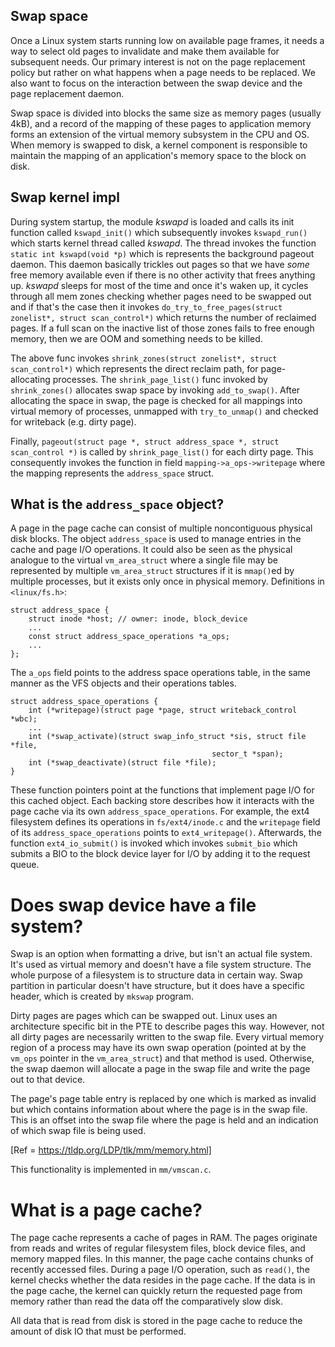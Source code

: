 ## Swap space
Once a Linux system starts running low on available page frames, it needs a way
to select old pages to invalidate and make them available for subsequent needs.
Our primary interest is not on the page replacement policy but rather on what
happens when a page needs to be replaced. We also want to focus on the
interaction between the swap device and the page replacement daemon.

Swap space is divided into blocks the same size as memory pages (usually 4kB),
and a record of the mapping of these pages to application memory forms an
extension of the virtual memory subsystem in the CPU and OS. When memory is
swapped to disk, a kernel component is responsible to maintain the mapping of
an application's memory space to the block on disk.

## Swap kernel impl
During system startup, the module *kswapd* is loaded and calls its init
function called `kswapd_init()` which subsequently invokes `kswapd_run()` which
starts kernel thread called *kswapd*. The thread invokes the function
`static int kswapd(void *p)` which is represents the background pageout daemon.
This daemon basically trickles out pages so that we have _some_ free memory
available even if there is no other activity that frees anything up. *kswapd*
sleeps for most of the time and once it's waken up, it cycles through all mem
zones checking whether pages need to be swapped out and if that's the case then
it invokes `do_try_to_free_pages(struct zonelist*, struct scan_control*)` which
returns the number of reclaimed pages. If a full scan on the inactive list of
those zones fails to free enough memory, then we are OOM and something needs to
be killed.

The above func invokes `shrink_zones(struct zonelist*, struct scan_control*)`
which represents the direct reclaim path, for page-allocating processes. The
`shrink_page_list()` func invoked by `shrink_zones()` allocates swap space by
invoking `add_to_swap()`. After allocating the space in swap, the page is
checked for all mappings into virtual memory of processes, unmapped with
`try_to_unmap()` and checked for writeback (e.g. dirty page).

Finally, `pageout(struct page *, struct address_space *, struct scan_control *)`
is called by `shrink_page_list()` for each dirty page. This consequently invokes
the function in field `mapping->a_ops->writepage` where the mapping represents
the `address_space` struct.

## What is the `address_space` object?
A page in the page cache can consist of multiple noncontiguous physical disk
blocks. The object `address_space` is used to manage entries in the cache and
page I/O operations. It could also be seen as the physical analogue to the
virtual `vm_area_struct` where a single file may be represented by multiple
`vm_area_struct` structures if it is `mmap()`ed by multiple processes, but it
exists only once in physical memory. Definitions in `<linux/fs.h>`:
```
struct address_space {
	struct inode *host; // owner: inode, block_device
	...
	const struct address_space_operations *a_ops;
	...
};
```
The `a_ops` field points to the address space operations table, in the same
manner as the VFS objects and their operations tables.

```
struct address_space_operations {
	int (*writepage)(struct page *page, struct writeback_control *wbc);
	...
	int (*swap_activate)(struct swap_info_struct *sis, struct file *file,
											 sector_t *span);
	int (*swap_deactivate)(struct file *file);
}
```
These function pointers point at the functions that implement page I/O for this
cached object. Each backing store describes how it interacts with the page cache
via its own `address_space_operations`. For example, the ext4 filesystem defines
its operations in `fs/ext4/inode.c` and the `writepage` field of its
`address_space_operations` points to `ext4_writepage()`. Afterwards, the
function `ext4_io_submit()` is invoked which invokes `submit_bio` which submits
a BIO to the block device layer for I/O by adding it to the request queue.



# Does swap device have a file system?
Swap is an option when formatting a drive, but isn't an actual file system. It's
used as virtual memory and doesn't have a file system structure. The whole
purpose of a filesystem is to structure data in certain way. Swap partition in
particular doesn't have structure, but it does have a specific header, which is
created by `mkswap` program.

Dirty pages are pages which can be swapped out. Linux uses an architecture
specific bit in the PTE to describe pages this way. However, not all dirty
pages are necessarily written to the swap file. Every virtual memory region of
a process may have its own swap operation (pointed at by the `vm_ops` pointer
in the `vm_area_struct`) and that method is used. Otherwise, the swap daemon
will allocate a page in the swap file and write the page out to that device.

The page's page table entry is replaced by one which is marked as invalid but
which contains information about where the page is in the swap file. This is an
offset into the swap file where the page is held and an indication of which swap
file is being used.

[Ref = https://tldp.org/LDP/tlk/mm/memory.html]

This functionality is implemented in
`mm/vmscan.c`.


# What is a page cache?
The page cache represents a cache of pages in RAM. The pages originate from
reads and writes of regular filesystem files, block device files, and memory
mapped files. In this manner, the page cache contains chunks of recently
accessed files. During a page I/O operation, such as `read()`, the kernel checks
whether the data resides in the page cache. If the data is in the page cache,
the kernel can quickly return the requested page from memory rather than read
the data off the comparatively slow disk.

All data that is read from disk is stored in the page cache to reduce the
amount of disk IO that must be performed.
